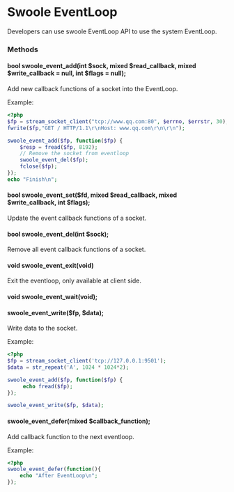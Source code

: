 # Swoole EventLoop

Developers can use swoole EventLoop API to use the system EventLoop.

### Methods

#### bool swoole_event_add(int $sock, mixed $read_callback, mixed $write_callback = null, int $flags = null);

Add new callback functions of a socket into the EventLoop.

Example:

``` php
<?php
$fp = stream_socket_client("tcp://www.qq.com:80", $errno, $errstr, 30);
fwrite($fp,"GET / HTTP/1.1\r\nHost: www.qq.com\r\n\r\n");

swoole_event_add($fp, function($fp) {
    $resp = fread($fp, 8192);
    // Remove the socket from eventloop
    swoole_event_del($fp);
    fclose($fp);
});
echo "Finish\n";
```

#### bool swoole_event_set($fd, mixed $read_callback, mixed $write_callback, int $flags);

Update the event callback functions of a socket.

#### bool swoole_event_del(int $sock);

Remove all event callback functions of a socket.

#### void swoole_event_exit(void)

Exit the eventloop, only available at client side.

#### void swoole_event_wait(void);

#### swoole_event_write($fp, $data);

Write data to the socket.

Example:

``` php
<?php
$fp = stream_socket_client('tcp://127.0.0.1:9501');
$data = str_repeat('A', 1024 * 1024*2);

swoole_event_add($fp, function($fp) {
     echo fread($fp);
});

swoole_event_write($fp, $data);
```

#### swoole_event_defer(mixed $callback_function);

Add callback function to the next eventloop.

Example:

``` php
<?php
swoole_event_defer(function(){
    echo "After EventLoop\n";
});
```

